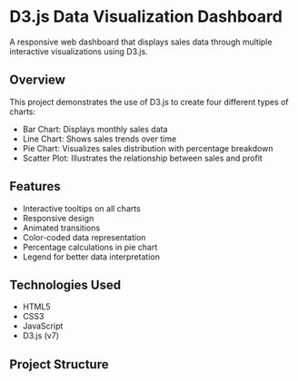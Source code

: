 # D3.js Data Visualization Dashboard

A responsive web dashboard that displays sales data through multiple interactive visualizations using D3.js.

## Overview

This project demonstrates the use of D3.js to create four different types of charts:
- Bar Chart: Displays monthly sales data
- Line Chart: Shows sales trends over time
- Pie Chart: Visualizes sales distribution with percentage breakdown
- Scatter Plot: Illustrates the relationship between sales and profit

## Features

- Interactive tooltips on all charts
- Responsive design
- Animated transitions
- Color-coded data representation
- Percentage calculations in pie chart
- Legend for better data interpretation

## Technologies Used

- HTML5
- CSS3
- JavaScript
- D3.js (v7)

## Project Structure 